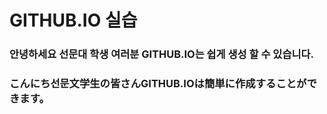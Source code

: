 # GITHUB.IO 실습

### 안녕하세요 선문대 학생 여러분 GITHUB.IO는 쉽게 생성 할 수 있습니다. 
### こんにち선문文学生の皆さんGITHUB.IOは簡単に作成することができます。
